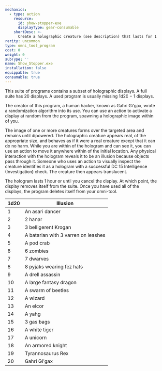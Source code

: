 ```yaml
---
mechanics:
  - type: action
    resource:
      id: show-stopper-exe
      displayType: gear-consumable
    shortDesc: >-
      Create a holographic creature (see description) that lasts for 1 hour or until you cancel the hologram.
rarity: uncommon
type: omni_tool_program
cost: 0
weight: 0
subType: ''
name: Show_Stopper.exe
installation: false
equippable: true
consumable: true
---
```

This suite of programs contains a subset of holographic displays. A full suite has 20 displays. A used program is usually
missing 1d20 − 1 displays.

The creator of this program, a human hacker, known as Gahri Gi'gax, wrote a randomization algorithm into its use. You can use
an action to activate a display at random from the program, spawning a holographic image within <me-distance length="30" />
of you.

The image of one or more creatures forms over the targeted area and remains until dipowered. The holographic creature
appears real, of the appropriate size, and behaves as if it were a real creature except that it can do no harm. While
you are within <me-distance length="120" /> of the hologram and can see it, you can use an action to move it anywhere within
<me-distance length="30" /> of the initial location. Any physical interaction with the hologram reveals it to be an
illusion because objects pass through it. Someone who uses an action to visually inspect the creature identifies it as a
hologram with a successful DC 15 Intelligence (Investigation) check. The creature then appears translucent.

The hologram lasts 1 hour or until you cancel the display. At which point, the display removes itself from the suite.
Once you have used all of the displays, the program deletes itself from your omni-tool.

1d20 | Illusion
--- | ---
1 | An asari dancer
2 | 2 hanar
3 | 3 belligerent Krogan
4 | A batarian with 3 varren on leashes
5 | A pod crab
6 | 6 zombies
7 | 7 dwarves
8 | 8 pyjaks wearing fez hats
9 | A drell assassin
10 | A large fantasy dragon
11 | A swarm of beetles
12 | A wizard
13 | An elcor
14 | A yahg
15 | 3 gas bags
16 | A white tiger
17 | A unicorn
18 | An armored knight
19 | Tyrannosaurus Rex
20 | Gahri Gi'gax
